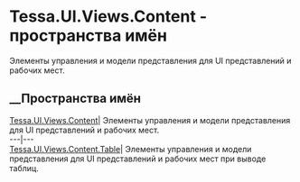 # Tessa.UI.Views.Content - пространства имён
Элементы управления и модели представления для UI представлений и рабочих
мест.
##  __Пространства имён
[Tessa.UI.Views.Content](N_Tessa_UI_Views_Content.htm)| Элементы управления и
модели представления для UI представлений и рабочих мест.  
---|---  
[Tessa.UI.Views.Content.Table](N_Tessa_UI_Views_Content_Table.htm)| Элементы
управления и модели представления для UI представлений и рабочих мест при
выводе таблиц.

